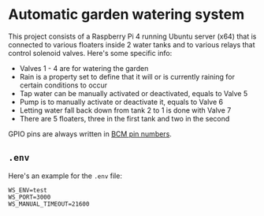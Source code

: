 # Automatic garden watering system
This project consists of a Raspberry Pi 4 running Ubuntu server (x64) that is connected to various floaters inside 2 water tanks and to various relays that control solenoid valves. Here's some specific info:

- Valves 1 - 4 are for watering the garden
- Rain is a property set to define that it will or is currently raining for certain conditions to occur
- Tap water can be manually activated or deactivated, equals to Valve 5
- Pump is to manually activate or deactivate it, equals to Valve 6
- Letting water fall back down from tank 2 to 1 is done with Valve 7
- There are 5 floaters, three in the first tank and two in the second

GPIO pins are always written in [BCM pin numbers](https://www.raspberrypi.org/documentation/usage/gpio/images/GPIO-Pinout-Diagram-2.png).

## `.env`
Here's an example for the `.env` file:
```
WS_ENV=test
WS_PORT=3000
WS_MANUAL_TIMEOUT=21600
```
